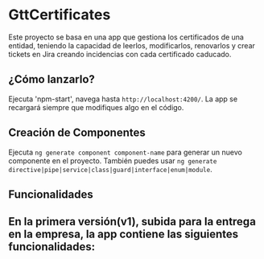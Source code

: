 # GttCertificates

Este proyecto se basa en una app que gestiona los certificados de una entidad, teniendo la capacidad de leerlos, modificarlos, renovarlos y crear tickets en Jira creando incidencias con cada certificado caducado.

## ¿Cómo lanzarlo?

Ejecuta 'npm-start', navega hasta `http://localhost:4200/`. La app se recargará siempre que modifiques algo en el código.

## Creación de Componentes

Ejecuta `ng generate component component-name` para generar un nuevo componente en el proyecto. También puedes usar `ng generate directive|pipe|service|class|guard|interface|enum|module`.

## Funcionalidades

En la primera versión(v1), subida para la entrega en la empresa, la app contiene las siguientes funcionalidades:
  -  
